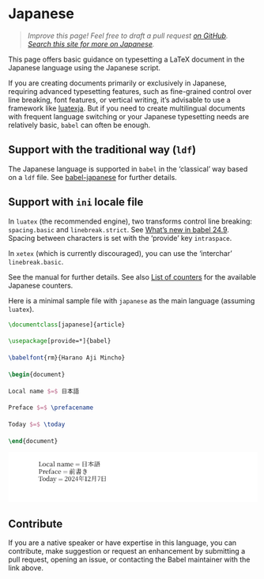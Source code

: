 # Japanese

<blockquote>
  <p><em>Improve this page! Feel free to draft a pull request <a href="https://github.com/latex3/babel/tree/docs/docs">on GitHub</a>.<br>
  <a href="https://www.google.com/search?q=site%3Alatex3.github.io%2Fbabel+Japanese">Search this site for more on Japanese</a>.</em></p>
</blockquote>

This page offers basic guidance on typesetting a LaTeX document in the
Japanese language using the Japanese script.

If you are creating documents primarily or exclusively in Japanese,
requiring advanced typesetting features, such as fine-grained control
over line breaking, font features, or vertical writing, it’s advisable
to use a framework like
[luatexja](https://ctan.org/pkg/luatexja?lang=en). But if you need to
create multilingual documents with frequent language switching or your
Japanese typesetting needs are relatively basic, `babel` can often be
enough.

## Support with the traditional way (`ldf`)

The Japanese language is supported in `babel` in the ‘classical’ way
based on a `ldf` file. See
[babel-japanese](https://ctan.org/pkg/babel-japanese) for further
details.

## Support with `ini` locale file

In `luatex` (the recommended engine), two transforms control line
breaking: `spacing.basic` and `linebreak.strict`. See [What’s new in
babel
24.9](https://latex3.github.io/babel/news/whats-new-in-babel-24.9.html).
Spacing between characters is set with the ‘provide’ key `intraspace`.

In `xetex` (which is currently discouraged), you can use the
‘interchar’ `linebreak.basic`.

See the manual for further details. See also [List of
counters](https://latex3.github.io/babel/guides/list-of-counters.html)
for the available Japanese counters.

Here is a minimal sample file with `japanese` as the main language
(assuming `luatex`).

```tex
\documentclass[japanese]{article}

\usepackage[provide=*]{babel}

\babelfont{rm}{Harano Aji Mincho}

\begin{document}

Local name $=$ 日本語

Preface $=$ \prefacename

Today $=$ \today

\end{document}
```

![](../media/locale-japanese.png)

## Contribute

If you are a native speaker or have expertise in this language, you can
contribute, make suggestion or request an enhancement by submitting a
pull request, opening an issue, or contacting the Babel maintainer with
the link above.